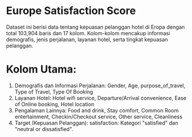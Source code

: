 # Europe Satisfaction Score
Dataset ini berisi data tentang kepuasan pelanggan hotel di Eropa dengan total 103,904 baris dan 17 kolom. Kolom-kolom mencakup informasi demografis, jenis perjalanan, layanan hotel, serta tingkat kepuasan pelanggan.
# Kolom Utama:
1. Demografis dan Informasi Perjalanan:
Gender, Age, purpose_of_travel, Type of Travel, Type Of Booking
2. Layanan Hotel:
Hotel wifi service, Departure/Arrival convenience, Ease of Online booking, Hotel location
3. Pengalaman Lainnya:
Food and drink, Stay comfort, Common Room entertainment, Checkin/Checkout service, Other service, Cleanliness
4. Target (Kepuasan Pelanggan):
satisfaction: Kategori "satisfied" dan "neutral or dissatisfied".
